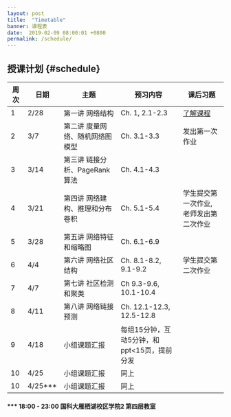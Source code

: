 ```yaml
---
layout: post
title:  "Timetable"
banner: 课程表
date:  2019-02-09 08:00:01 +0800
permalink: /schedule/
---
```


授课计划 {#schedule}
----------------------------------------

周次|日期|主题|预习内容|课后习题
-------|------|------|------------|------------
1 |2/28|第一讲 网络结构|Ch. 1, 2.1-2.3|[了解课程](https://tjluo-ucas.github.io/ns)
2 |3/7|第二讲 度量网络、随机网络图模型|Ch. 3.1-3.3|发出第一次作业
3 |3/14|第三讲 链接分析、PageRank算法|Ch. 4.1-4.3|	
4 |3/21|第四讲 网络建构、推理和分布卷积|Ch. 5.1-5.4|学生提交第一次作业, 老师发出第二次作业
5 |3/28|第五讲 网络特征和缩略图|Ch. 6.1-6.9|
6 |4/4|第六讲 网络社区结构|Ch. 8.1-8.2, 9.1-9.2|学生提交第二次作业
7 |4/7|第七讲 社区检测和聚类|Ch 9.3-9.6, 10.1-10.4|
8 |4/11|第八讲 网络链接预测|Ch. 12.1-12.3, 12.5-12.8|
9 |4/18|小组课题汇报|每组15分钟，互动5分钟，和ppt<15页，提前分发|	
10|4/25|小组课题汇报|同上|
10|4/25***|小组课题汇报|同上|

#### *** 18:00 - 23:00 国科大雁栖湖校区学院2 第四层教室